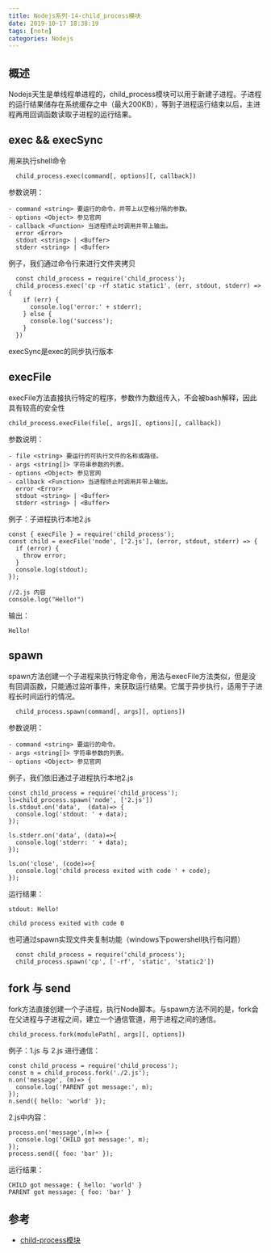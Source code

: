 ```yaml
---
title: Nodejs系列-14-child_process模块
date: 2019-10-17 18:38:19
tags: [note]
categories: Nodejs
---
```



## 概述
Nodejs天生是单线程单进程的，child_process模块可以用于新建子进程。子进程的运行结果储存在系统缓存之中（最大200KB），等到子进程运行结束以后，主进程再用回调函数读取子进程的运行结果。

<!-- more -->

## exec && execSync

用来执行shell命令

      child_process.exec(command[, options][, callback])

参数说明：

    - command <string> 要运行的命令，并带上以空格分隔的参数。
    - options <Object> 参见官网
    - callback <Function> 当进程终止时调用并带上输出。
      error <Error>
      stdout <string> | <Buffer>
      stderr <string> | <Buffer>

例子，我们通过命令行来进行文件夹拷贝

      const child_process = require('child_process');
      child_process.exec('cp -rf static static1', (err, stdout, stderr) => {
        if (err) {
          console.log('error:' + stderr);
        } else {
          console.log('success');
        }
      })

execSync是exec的同步执行版本

## execFile
execFile方法直接执行特定的程序，参数作为数组传入，不会被bash解释，因此具有较高的安全性

    child_process.execFile(file[, args][, options][, callback])

参数说明：

    - file <string> 要运行的可执行文件的名称或路径。
    - args <string[]> 字符串参数的列表。
    - options <Object> 参见官网
    - callback <Function> 当进程终止时调用并带上输出。
      error <Error>
      stdout <string> | <Buffer>
      stderr <string> | <Buffer>


例子：子进程执行本地2.js

    const { execFile } = require('child_process');
    const child = execFile('node', ['2.js'], (error, stdout, stderr) => {
      if (error) {
        throw error;
      }
      console.log(stdout);
    });
    
    //2.js 内容
    console.log("Hello!")

输出：
   
    Hello!
  
## spawn
spawn方法创建一个子进程来执行特定命令，用法与execFile方法类似，但是没有回调函数，只能通过监听事件，来获取运行结果。它属于异步执行，适用于子进程长时间运行的情况。

      child_process.spawn(command[, args][, options])

参数说明：

    - command <string> 要运行的命令。
    - args <string[]> 字符串参数的列表。
    - options <Object> 参见官网

例子，我们依旧通过子进程执行本地2.js

    const child_process = require('child_process');
    ls=child_process.spawn('node', ['2.js'])
    ls.stdout.on('data',  (data)=> {
      console.log('stdout: ' + data);
    });

    ls.stderr.on('data', (data)=>{
      console.log('stderr: ' + data);
    });

    ls.on('close', (code)=>{
      console.log('child process exited with code ' + code);
    });

运行结果：

    stdout: Hello!

    child process exited with code 0

也可通过spawn实现文件夹复制功能（windows下powershell执行有问题）

      const child_process = require('child_process');
      child_process.spawn('cp', ['-rf', 'static', 'static2'])

## fork 与 send

fork方法直接创建一个子进程，执行Node脚本。与spawn方法不同的是，fork会在父进程与子进程之间，建立一个通信管道，用于进程之间的通信。

    child_process.fork(modulePath[, args][, options])

例子：1.js 与 2.js 进行通信：

    const child_process = require('child_process');
    const n = child_process.fork('./2.js');
    n.on('message', (m)=> {
      console.log('PARENT got message:', m);
    });
    n.send({ hello: 'world' });
    
2.js中内容：

    process.on('message',(m)=> {
      console.log('CHILD got message:', m);
    });
    process.send({ foo: 'bar' });

运行结果：

    CHILD got message: { hello: 'world' }
    PARENT got message: { foo: 'bar' }

## 参考
- [child-process模块](https://javascript.ruanyifeng.com/nodejs/child-process.html)


 
